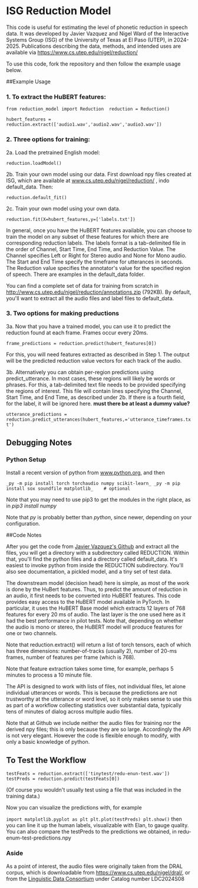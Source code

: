 # ISG Reduction Model

This code is useful for estimating the level of phonetic reduction in speech data.  It was developed by Javier Vazquez and Nigel Ward of the Interactive Systems Group (ISG) of the University of Texas at El Paso (UTEP), in 2024-2025.  Publications describing the data, methods, and intended uses are available via https://www.cs.utep.edu/nigel/reduction/

To use this code, fork the repository and then follow the example usage below.  

##Example Usage


### 1. To extract the HuBERT features:

`
from reduction_model import Reduction 
reduction = Reduction()
`

`
hubert_features = reduction.extract(['audio1.wav','audio2.wav','audio3.wav'])
`


### 2. Three options for training:

2a. Load the pretrained English model:

`
reduction.loadModel()
`

2b. Train your own model using our data. First download npy files
created at ISG, which are available at
www.cs.utep.edu/nigel/reduction/ , indo default_data.  Then:


`
reduction.default_fit()
`

2c. Train your own model using your own data. 

`
reduction.fit(X=hubert_features,y=['labels.txt'])
`

In general, once you have the HuBERT features available, you can
choose to train the model on any subset of these features for which
there are corresponding reduction labels. The labels format is a
tab-delimited file in the order of Channel, Start Time, End Time, and
Reduction Value. The Channel specifies Left or Right for Stereo audio
and None for Mono audio. The Start and End Time specify the timeframe
for utterances in seconds. The Reduction value specifies the
annotator's value for the specified region of speech. There are
examples in the default_data folder.

You can find a complete set of data for training from scratch in
 http://www.cs.utep.edu/nigel/reduction/annotations.zip (792KB).
 By default, you'll want to extract all the audio files and label files to
 default_data.


### 3. Two options for making preductions

3a. Now that you have a trained model, you can use it to predict the
reduction found at each frame.  Frames occur every 20ms.

`
frame_predictions = reduction.predict(hubert_features[0])
`

For this, you will need features extracted as described in Step 1.
The output will be the predicted reduction value vectors for each
track of the audio.

3b. Alternatively you can obtain per-region predictions using
 predict_utterance.  In most cases, these regions will likely be words
 or phrases. For this, a tab-delimited text file needs to be provided
 specifying the regions of interest.  This file will contain lines
 specifying the Channel, Start Time, and End Time, as described under
 2b.  If there is a fourth field, for the label, it will be ignored here.  **must there be at least a dummy value?**


`
utterance_predictions = reduction.predict_utterances(hubert_features,='utterance_timeframes.txt')
`

## Debugging Notes


### Python Setup

Install a recent version of python from www.python.org, and then 

`
_py -m pip install torch torchaudio numpy scikit-learn_
_py -m pip install sox soundfile matplotlib_    # optional
`

Note that you may need to use pip3 to get the modules in the right place, as in *pip3 install numpy*

Note that *py* is probably better than _python_, since newer,
depending on your configuration.


##Code Notes

After you get the code from [Javier Vazquez's
Github](https://github.com/javi-vaz/ISG_Reduction_Model) and extract
all the files, you will get a directory with a subdirectory called
REDUCTION.  Within that, you'll find the python files and a directory
called default_data.  It's easiest to invoke python from inside the
REDUCTION subdirectory.  You'll also see documentation, a pickled
model, and a tiny set of test data.

The downstream model (decision head) here is simple, as most of the
work is done by the HuBert features.  Thus, to predict the amount of
reduction in an audio, it first needs to be converted into HuBERT
features. This code provides easy access to the HuBERT model available
in PyTorch. In particular, it uses the HuBERT Base model which
extracts 12 layers of 768 features for every 20 ms of audio. The last
layer is the one used here as it had the best performance in pilot
tests. Note that, depending on whether the audio is mono or stereo,
the HuBERT model will produce features for one or two channels.

Note that reduction.extract() will return a list of torch tensors,
each of which has three dimensions: number-of-tracks (usually 2),
number of 20-ms frames, number of features per frame (which is 768).

Note that feature extraction takes some time, for example, perhaps 5
minutes to process a 10 minute file.

The API is designed to work with lists of files, not individual files,
let alone individual utterances or words.  This is because the
predictions are not trustworthy at the utterance or word level, so it
only makes sense to use this as part of a workflow collecting
statistics over substantial data, typically tens of minutes of dialog
across multiple audio files.

Note that at Github we include neither the audio files for training
nor the derived npy files; this is only because they are so large.
Accordingly the API is not very elegant.  However the code is flexible
enough to modify, with only a basic knowledge of python.


## To Test the Workflow


`
testFeats = reduction.extract(['tinytest/redu-enun-test.wav'])
testPreds = reduction.predict(testFeats[0])
`

(Of course you wouldn't usually test using a file that was included in the training data.)

Now you can visualize the predictions with, for example

`
    import matplotlib.pyplot as plt
    plt.plot(testPreds)
    plt.show()
`
then you can line it up the human labels, visualizable with Elan, to gauge quality. 
You can also compare the testPreds to the predictions we obtained, in redu-enum-test-predictions.npy

### Aside

As a point of interest, the audio files were originally taken from
 the DRAL corpus, which is downloadable from https://www.cs.utep.edu/nigel/dral/, or from 
 the [Linguistic Data Consortium](https://www.ldc.upenn.edu/) under Catalog number LDC2024S08

